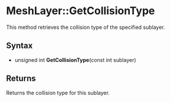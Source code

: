# MeshLayer::GetCollisionType

This method retrieves the collision type of the specified sublayer.

## Syntax

- unsigned int **GetCollisionType**(const int sublayer)

## Returns

Returns the collision type for this sublayer.
